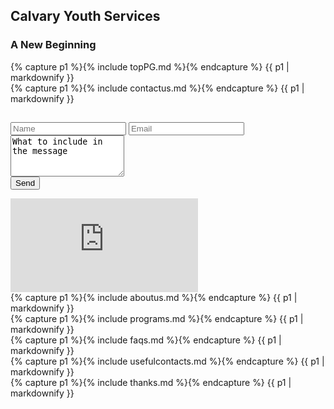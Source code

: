 <link rel="stylesheet" href="style.css">
<title>Calvary Youth Services</title>

<div class="slideshow">
    <h2>Calvary Youth Services</h2>
    <h3>A New Beginning</h3>
    {% capture p1 %}{% include topPG.md %}{% endcapture %}
    {{ p1 | markdownify }}
</div>

<div class="contactus flex-container">
    <div>
    {% capture p1 %}{% include contactus.md %}{% endcapture %}
    {{ p1 | markdownify }}
    </div>
    <div>
        <h2> </h2>
        <form method="post" action="//formspree.io/coordinator@calvaryyouth.com.au">
                <div>
                    <span><input type="text" name="name" id="name" placeholder="Name"></span>
                    <span><input type="email" name="email" id="email" placeholder="Email"></span>
                </div>
                <div><textarea name="message" id="message" placeholder="Message" rows="4">What to include in the message</textarea></div>
                <div><input type="submit" value="Send"></div>    
        </form>
    </div>    
</div>
<iframe frameborder="0"
    src="https://www.google.com/maps/embed/v1/place?q=calvary+youth+services+mandurah&key=AIzaSyBFw0Qbyq9zTFTd-tUY6dZWTgaQzuU17R8">
</iframe>

<div class="aboutus">
    {% capture p1 %}{% include aboutus.md %}{% endcapture %}
    {{ p1 | markdownify }}
</div>

<div class="programs">
    {% capture p1 %}{% include programs.md %}{% endcapture %}
    {{ p1 | markdownify }}
</div>

<div class="faqs">
    {% capture p1 %}{% include faqs.md %}{% endcapture %}
    {{ p1 | markdownify }}
</div>

<div class="usefulcontacts">
    {% capture p1 %}{% include usefulcontacts.md %}{% endcapture %}
    {{ p1 | markdownify }}
</div>

<div class="thanks">
    {% capture p1 %}{% include thanks.md %}{% endcapture %}
    {{ p1 | markdownify }}
</div>